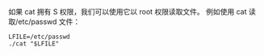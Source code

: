 如果 cat 拥有 S 权限，我们可以使用它以 root 权限读取文件。
例如使用 cat 读取/etc/passwd 文件：
```
LFILE=/etc/passwd
./cat "$LFILE"
```
